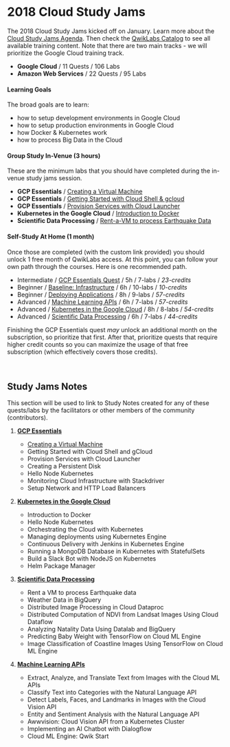 # 2018 Cloud Study Jams

The 2018 Cloud Study Jams kicked off on January. Learn more about the [Cloud Study Jams Agenda](http://bit.ly/gdgnyc-cloud-studyjams-2018). Then check the [QwikLabs Catalog](https://qwiklabs.com/catalog) to see all available training content. Note that there are two main tracks - we will prioritize the Google Cloud training track.

 * **Google Cloud** / 11 Quests / 106 Labs
 * **Amazon Web Services** / 22 Quests / 95 Labs

#### Learning Goals

The broad goals are to learn:

 * how to setup development environments in Google Cloud
 * how to setup production environments in Google Cloud
 * how Docker & Kubernetes work
 * how to process Big Data in the Cloud

#### Group Study In-Venue (3 hours)

These are the minimum labs that you should have completed during the in-venue study jams session.

 - **GCP Essentials** / [Creating a Virtual Machine](https://qwiklabs.com/focuses/6473)
 - **GCP Essentials** / [Getting Started with Cloud Shell & gcloud](https://qwiklabs.com/focuses/6474)
 - **GCP Essentials** / [Provision Services with Cloud Launcher](https://qwiklabs.com/focuses/6477)
 - **Kubernetes in the Google Cloud** / [Introduction to Docker](https://qwiklabs.com/focuses/7042)
 - **Scientific Data Processing** / [Rent-a-VM to process Earthquake Data](https://qwiklabs.com/focuses/6897)

#### Self-Study At Home (1 month)

Once those are completed (with the custom link provided) you should unlock 1 free month of QwikLabs access. At this point, you can follow your own path through the courses. Here is one recommended path. 

 * Intermediate / [GCP Essentials Quest](https://qwiklabs.com/quests/23) / 5h / 7-labs / _23-credits_
 * Beginner / [Baseline: Infrastructure](https://qwiklabs.com/quests/33) / 6h / 10-labs / _10-credits_
 * Beginner / [Deploying Applications](https://qwiklabs.com/quests/26) / 8h / 9-labs / _57-credits_
 * Advanced / [Machine Learning APIs](https://qwiklabs.com/quests/32) / 6h / 7-labs / _57-credits_
 * Advanced / [Kubernetes in the Google Cloud](https://qwiklabs.com/quests/29) / 8h / 8-labs / _54-credits_
 * Advanced / [Scientific Data Processing](https://qwiklabs.com/quests/28)  / 6h / 7-labs / _44-credits_

Finishing the GCP Essentials quest _may_ unlock an additional month on the subscription, so prioritize that first. After that, prioritize quests that require higher credit counts so you can maximize the usage of that free subscription (which effectively covers those credits).

<br/>

## Study Jams Notes

This section will be used to link to Study Notes created for any of these quests/labs by the facilitators or other members of the community (contributors).

 1. **[GCP Essentials](https://qwiklabs.com/quests/23)**
    - [Creating a Virtual Machine](10-GCP-Essentials/1-Creating-a-Virtual-Machine.md)
    - Getting Started with Cloud Shell and gCloud
    - Provision Services with Cloud Launcher
    - Creating a Persistent Disk
    - Hello Node Kubernetes
    - Monitoring Cloud Infrastructure with Stackdriver
    - Setup Network and HTTP Load Balancers
    
 2. **[Kubernetes in the Google Cloud](https://qwiklabs.com/quests/29)**
    - Introduction to Docker
    - Hello Node Kubernetes
    - Orchestrating the Cloud with Kubernetes
    - Managing deployments using Kubernetes Engine
    - Continuous Delivery with Jenkins in Kubernetes Engine
    - Running a MongoDB Database in Kubernetes with StatefulSets
    - Build a Slack Bot with NodeJS on Kubernetes
    - Helm Package Manager
    
 3. **[Scientific Data Processing](https://qwiklabs.com/quests/28)**
    - Rent a VM to process Earthquake data
    - Weather Data in BigQuery
    - Distributed Image Processing in Cloud Dataproc
    - Distributed Computation of NDVI from Landsat Images Using Cloud Dataflow
    - Analyzing Natality Data Using Datalab and BigQuery
    - Predicting Baby Weight with TensorFlow on Cloud ML Engine
    - Image Classification of Coastline Images Using TensorFlow on Cloud ML Engine 
    
 4. **[Machine Learning APIs](https://qwiklabs.com/quests/32)**
    - Extract, Analyze, and Translate Text from Images with the Cloud ML APIs
    - Classify Text into Categories with the Natural Language API
    - Detect Labels, Faces, and Landmarks in Images with the Cloud Vision API
    - Entity and Sentiment Analysis with the Natural Language API
    - Awwvision: Cloud Vision API from a Kubernetes Cluster
    - Implementing an AI Chatbot with Dialogflow
    - Cloud ML Engine: Qwik Start
    
